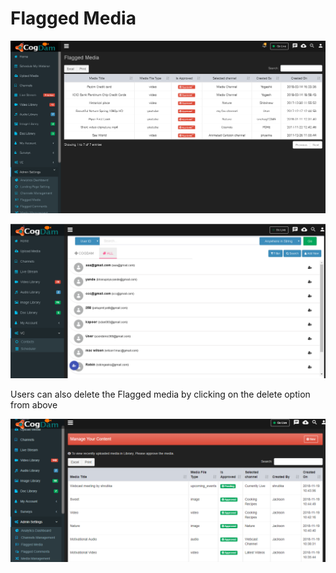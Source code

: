 # Flagged Media

![](../../.gitbook/assets/flaag_med.png)

![](../../.gitbook/assets/image%20%28101%29.png)

Users can also delete the Flagged media by clicking on the delete option from above 

![](../../.gitbook/assets/image%20%28197%29.png)

